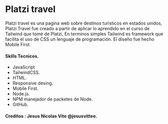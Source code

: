 # Platzi travel

Platzi travel es una pagina web sobre destinos turisticos en estados unidos, Platzi Travel fue creado a partir de aplicar lo aprendido en el curso de Tailwind que tomé de Platzi, En terminos simples Tailwind es framework que facilita el uso de CSS un lenguaje de programación. El diseño fue hecho Mobile First.

#### Skills Tecnicos.
- JavaScript
- TailwindCSS.
- HTML.
- Responsive desing.
- Mobile First.
- Node.js.
- NPM manejador de packetes de Node.
- GitHub.


#### Creditos : Jesus Nicolas Vite @jesusvittee.
